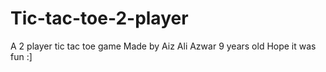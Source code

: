 # Tic-tac-toe-2-player
A 2 player tic tac toe game Made by Aiz Ali Azwar 9 years old
Hope it was fun :]
